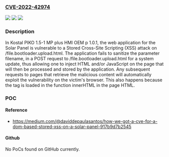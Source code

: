 ### [CVE-2022-42974](https://cve.mitre.org/cgi-bin/cvename.cgi?name=CVE-2022-42974)
![](https://img.shields.io/static/v1?label=Product&message=n%2Fa&color=blue)
![](https://img.shields.io/static/v1?label=Version&message=n%2Fa&color=blue)
![](https://img.shields.io/static/v1?label=Vulnerability&message=n%2Fa&color=brighgreen)

### Description

In Kostal PIKO 1.5-1 MP plus HMI OEM p 1.0.1, the web application for the Solar Panel is vulnerable to a Stored Cross-Site Scripting (XSS) attack on /file.bootloader.upload.html. The application fails to sanitize the parameter filename, in a POST request to /file.bootloader.upload.html for a system update, thus allowing one to inject HTML and/or JavaScript on the page that will then be processed and stored by the application. Any subsequent requests to pages that retrieve the malicious content will automatically exploit the vulnerability on the victim's browser. This also happens because the tag is loaded in the function innerHTML in the page HTML.

### POC

#### Reference
- https://medium.com/@daviddepaulasantos/how-we-got-a-cve-for-a-dom-based-stored-xss-on-a-solar-panel-917b9d7b2545

#### Github
No PoCs found on GitHub currently.

